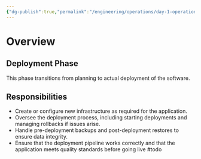 ```yaml
---
{"dg-publish":true,"permalink":"/engineering/operations/day-1-operations/","updated":"2024-10-17T03:38:38.762+06:00"}
---
```


# Overview
## Deployment Phase
This phase transitions from planning to actual deployment of the software.
## Responsibilities
  - Create or configure new infrastructure as required for the application.
  - Oversee the deployment process, including starting deployments and managing rollbacks if issues arise.
  - Handle pre-deployment backups and post-deployment restores to ensure data integrity.
  - Ensure that the deployment pipeline works correctly and that the application meets quality standards before going live
#todo